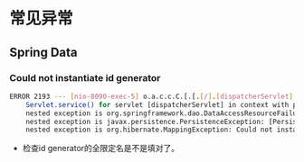 # 常见异常

## Spring Data

### Could not instantiate id generator

```bash
ERROR 2193 --- [nio-8090-exec-5] o.a.c.c.C.[.[.[/].[dispatcherServlet]    : 
    Servlet.service() for servlet [dispatcherServlet] in context with path [] threw exception [Request processing failed; 
    nested exception is org.springframework.dao.DataAccessResourceFailureException: Could not create JPA EntityManager; 
    nested exception is javax.persistence.PersistenceException: [PersistenceUnit: default] Unable to build Hibernate SessionFactory; 
    nested exception is org.hibernate.MappingException: Could not instantiate id generator [entity-name=zhe.zhuang.qmzsjmfs.model.entity.meta.BaseMeta]] with root cause
```

* 检查id generator的全限定名是不是填对了。







